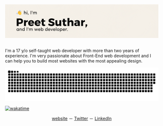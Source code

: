 [![GitHub Cover Poster](./github-cover.png)](https://preetsuthar.me)

## 

I'm a 17 y/o self-taught web developer with more than two years of experience. 
I'm very passionate about Front-End web development and I can help you to build most websites with the most appealing design.

<picture>
  <source media="(prefers-color-scheme: dark)" srcset="https://raw.githubusercontent.com/preetsuthar17/preetsuthar17/output/github-contribution-grid-snake-dark.svg">
  <source media="(prefers-color-scheme: light)" srcset="https://raw.githubusercontent.com/preetsuthar17/preetsuthar17/output/github-contribution-grid-snake.svg">
  <img alt="github contribution grid snake animation" src="https://raw.githubusercontent.com/preetsuthar17/preetsuthar17/output/github-contribution-grid-snake.svg">
</picture>
  
[![wakatime](https://wakatime.com/badge/user/b5b67ae1-6061-466d-982e-e7b9ec9d9369.svg)](https://wakatime.com/@b5b67ae1-6061-466d-982e-e7b9ec9d9369)

<p align="center">
<a href="https://preetsuthar.me">website</a> － <a href="https://twitter.com/preetsuthar17">Twitter</a> － <a href="https://linkedin.com/in/preetsuthar17">LinkedIn</a>
</p>
